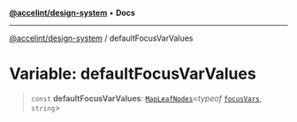 [**@accelint/design-system**](../README.md) • **Docs**

***

[@accelint/design-system](../README.md) / defaultFocusVarValues

# Variable: defaultFocusVarValues

> `const` **defaultFocusVarValues**: [`MapLeafNodes`](../type-aliases/MapLeafNodes.md)\<*typeof* [`focusVars`](focusVars.md), `string`\>
